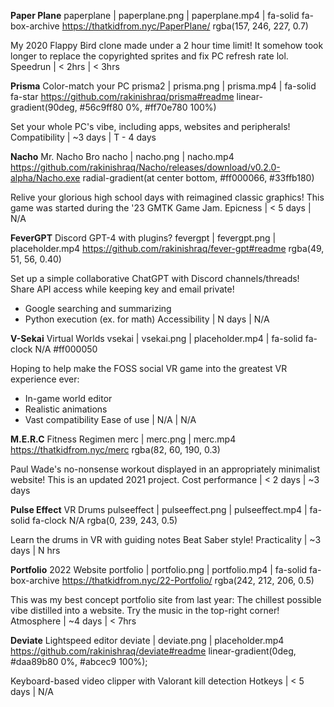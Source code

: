 **Paper Plane**
paperplane | paperplane.png | paperplane.mp4 | fa-solid fa-box-archive
https://thatkidfrom.nyc/PaperPlane/
rgba(157, 246, 227, 0.7)

My 2020 Flappy Bird clone made under a 2 hour time limit!
It somehow took longer to replace the copyrighted sprites and fix PC refresh rate lol.
Speedrun | < 2hrs | < 3hrs


**Prisma** Color-match your PC
prisma2 | prisma.png | prisma.mp4 | fa-solid fa-star
https://github.com/rakinishraq/prisma#readme
linear-gradient(90deg, #56c9ff80 0%, #ff70e780 100%)

Set your whole PC's vibe, including apps, websites and peripherals!
Compatibility | ~3 days | T - 4 days


**Nacho** Mr. Nacho Bro
nacho | nacho.png | nacho.mp4
https://github.com/rakinishraq/Nacho/releases/download/v0.2.0-alpha/Nacho.exe
radial-gradient(at center bottom, #ff000066, #33ffb180)

Relive your glorious high school days with reimagined classic graphics!
This game was started during the '23 GMTK Game Jam.
Epicness | < 5 days | N/A


**FeverGPT** Discord GPT-4 with plugins?
fevergpt | fevergpt.png | placeholder.mp4
https://github.com/rakinishraq/fever-gpt#readme
rgba(49, 51, 56, 0.40)

Set up a simple collaborative ChatGPT with Discord channels/threads!
Share API access while keeping key and email private!
- Google searching and summarizing
- Python execution (ex. for math)
Accessibility | N days | N/A


**V-Sekai** Virtual Worlds
vsekai | vsekai.png | placeholder.mp4 | fa-solid fa-clock
N/A
#ff000050

Hoping to help make the FOSS social VR game into the greatest VR experience ever:
- In-game world editor
- Realistic animations
- Vast compatibility
Ease of use | N/A | N/A


**M.E.R.C** Fitness Regimen
merc | merc.png | merc.mp4
https://thatkidfrom.nyc/merc
rgba(82, 60, 190, 0.3)

Paul Wade's no-nonsense workout displayed in an appropriately minimalist website!
This is an updated 2021 project.
Cost performance | < 2 days | ~3 days


**Pulse Effect** VR Drums
pulseeffect | pulseeffect.png | pulseeffect.mp4 | fa-solid fa-clock
N/A
rgba(0, 239, 243, 0.5)

Learn the drums in VR with guiding notes Beat Saber style!
Practicality | ~3 days | N hrs


**Portfolio** 2022 Website
portfolio | portfolio.png | portfolio.mp4 | fa-solid fa-box-archive
https://thatkidfrom.nyc/22-Portfolio/
rgba(242, 212, 206, 0.5)

This was my best concept portfolio site from last year:
The chillest possible vibe distilled into a website.
Try the music in the top-right corner!
Atmosphere | ~4 days | < 7hrs


**Deviate** Lightspeed editor
deviate | deviate.png | placeholder.mp4
https://github.com/rakinishraq/deviate#readme
linear-gradient(0deg, #daa89b80 0%, #abcec9 100%);

Keyboard-based video clipper with Valorant kill detection
Hotkeys | < 5 days | N/A
